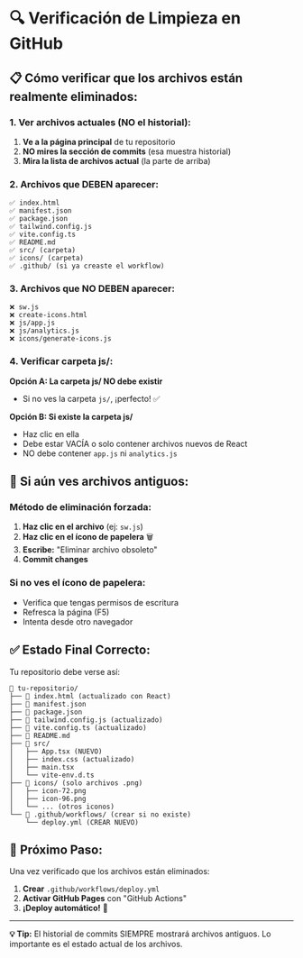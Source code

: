 # 🔍 Verificación de Limpieza en GitHub

## 📋 **Cómo verificar que los archivos están realmente eliminados:**

### **1. Ver archivos actuales (NO el historial):**

1. **Ve a la página principal** de tu repositorio
2. **NO mires la sección de commits** (esa muestra historial)
3. **Mira la lista de archivos actual** (la parte de arriba)

### **2. Archivos que DEBEN aparecer:**
```
✅ index.html
✅ manifest.json  
✅ package.json
✅ tailwind.config.js
✅ vite.config.ts
✅ README.md
✅ src/ (carpeta)
✅ icons/ (carpeta)
✅ .github/ (si ya creaste el workflow)
```

### **3. Archivos que NO DEBEN aparecer:**
```
❌ sw.js
❌ create-icons.html
❌ js/app.js
❌ js/analytics.js  
❌ icons/generate-icons.js
```

### **4. Verificar carpeta js/:**

**Opción A: La carpeta js/ NO debe existir**
- Si no ves la carpeta `js/`, ¡perfecto! ✅

**Opción B: Si existe la carpeta js/**
- Haz clic en ella
- Debe estar VACÍA o solo contener archivos nuevos de React
- NO debe contener `app.js` ni `analytics.js`

## 🚨 **Si aún ves archivos antiguos:**

### **Método de eliminación forzada:**

1. **Haz clic en el archivo** (ej: `sw.js`)
2. **Haz clic en el ícono de papelera** 🗑️
3. **Escribe:** "Eliminar archivo obsoleto"
4. **Commit changes**

### **Si no ves el ícono de papelera:**
- Verifica que tengas permisos de escritura
- Refresca la página (F5)
- Intenta desde otro navegador

## ✅ **Estado Final Correcto:**

Tu repositorio debe verse así:

```
📁 tu-repositorio/
├── 📄 index.html (actualizado con React)
├── 📄 manifest.json
├── 📄 package.json  
├── 📄 tailwind.config.js (actualizado)
├── 📄 vite.config.ts (actualizado)
├── 📄 README.md
├── 📁 src/
│   ├── App.tsx (NUEVO)
│   ├── index.css (actualizado)
│   ├── main.tsx
│   └── vite-env.d.ts
├── 📁 icons/ (solo archivos .png)
│   ├── icon-72.png
│   ├── icon-96.png
│   └── ... (otros iconos)
└── 📁 .github/workflows/ (crear si no existe)
    └── deploy.yml (CREAR NUEVO)
```

## 🎯 **Próximo Paso:**

Una vez verificado que los archivos están eliminados:

1. **Crear** `.github/workflows/deploy.yml`
2. **Activar GitHub Pages** con "GitHub Actions"
3. **¡Deploy automático!** 🚀

---

**💡 Tip:** El historial de commits SIEMPRE mostrará archivos antiguos. Lo importante es el estado actual de los archivos.
